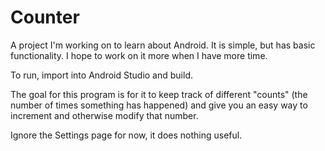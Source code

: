 # Counter

A project I'm working on to learn about Android. It is simple, but has basic functionality. I hope to work on it more when I have more time.

To run, import into Android Studio and build.

The goal for this program is for it to keep track of different "counts" (the number of times something has happened) and give you an easy way to increment and otherwise modify that number.

Ignore the Settings page for now, it does nothing useful.
